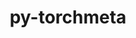 ---
title: "py-torchmeta"
layout: cache
categories: [package, develop]
meta: {"versions": ["1.7.0"], "compilers": ["gcc@=7.3.1"], "oss": ["amzn2"], "platforms": ["linux"], "targets": ["ivybridge", "x86_64_v3", "x86_64_v4"], "stacks": [], "num_specs": 28, "num_specs_by_stack": {}}
spec_details: [{"hash": "o6n6q6byb73pkqa7ov24xsf347euzpgm", "compiler": "gcc@=7.3.1", "versions": ["1.7.0"], "os": "amzn2", "platform": "linux", "target": "ivybridge", "variants": ["build_system=python_pip"], "stacks": [], "size": "-", "tarball": "https://binaries.spack.io/develop/build_cache/linux-amzn2-ivybridge/gcc-7.3.1/py-torchmeta-1.7.0/linux-amzn2-ivybridge-gcc-7.3.1-py-torchmeta-1.7.0-o6n6q6byb73pkqa7ov24xsf347euzpgm.spack"}, {"hash": "xkkq3bul5yua5d5hdrtgfhw7y2n5g666", "compiler": "gcc@=7.3.1", "versions": ["1.7.0"], "os": "amzn2", "platform": "linux", "target": "ivybridge", "variants": ["build_system=python_pip"], "stacks": [], "size": "-", "tarball": "https://binaries.spack.io/develop/build_cache/linux-amzn2-ivybridge/gcc-7.3.1/py-torchmeta-1.7.0/linux-amzn2-ivybridge-gcc-7.3.1-py-torchmeta-1.7.0-xkkq3bul5yua5d5hdrtgfhw7y2n5g666.spack"}, {"hash": "pxelzekbbicepplf4me3unzugmboew6i", "compiler": "gcc@=7.3.1", "versions": ["1.7.0"], "os": "amzn2", "platform": "linux", "target": "ivybridge", "variants": ["build_system=python_pip"], "stacks": [], "size": "-", "tarball": "https://binaries.spack.io/develop/build_cache/linux-amzn2-ivybridge/gcc-7.3.1/py-torchmeta-1.7.0/linux-amzn2-ivybridge-gcc-7.3.1-py-torchmeta-1.7.0-pxelzekbbicepplf4me3unzugmboew6i.spack"}, {"hash": "6enqyu7sdudexohs2fae6w4w2y26xnou", "compiler": "gcc@=7.3.1", "versions": ["1.7.0"], "os": "amzn2", "platform": "linux", "target": "ivybridge", "variants": ["build_system=python_pip"], "stacks": [], "size": "-", "tarball": "https://binaries.spack.io/develop/build_cache/linux-amzn2-ivybridge/gcc-7.3.1/py-torchmeta-1.7.0/linux-amzn2-ivybridge-gcc-7.3.1-py-torchmeta-1.7.0-6enqyu7sdudexohs2fae6w4w2y26xnou.spack"}, {"hash": "wwh3zmhejrg3x6fgixb6a7wb3es4yfn2", "compiler": "gcc@=7.3.1", "versions": ["1.7.0"], "os": "amzn2", "platform": "linux", "target": "ivybridge", "variants": ["build_system=python_pip"], "stacks": [], "size": "-", "tarball": "https://binaries.spack.io/develop/build_cache/linux-amzn2-ivybridge/gcc-7.3.1/py-torchmeta-1.7.0/linux-amzn2-ivybridge-gcc-7.3.1-py-torchmeta-1.7.0-wwh3zmhejrg3x6fgixb6a7wb3es4yfn2.spack"}, {"hash": "7xcbugiqcceyczv7jsmoajns7liced7a", "compiler": "gcc@=7.3.1", "versions": ["1.7.0"], "os": "amzn2", "platform": "linux", "target": "ivybridge", "variants": ["build_system=python_pip"], "stacks": [], "size": "-", "tarball": "https://binaries.spack.io/develop/build_cache/linux-amzn2-ivybridge/gcc-7.3.1/py-torchmeta-1.7.0/linux-amzn2-ivybridge-gcc-7.3.1-py-torchmeta-1.7.0-7xcbugiqcceyczv7jsmoajns7liced7a.spack"}, {"hash": "wdrs6yscy2h2e2kckwz5wj6w2y254noz", "compiler": "gcc@=7.3.1", "versions": ["1.7.0"], "os": "amzn2", "platform": "linux", "target": "ivybridge", "variants": ["build_system=python_pip"], "stacks": [], "size": "-", "tarball": "https://binaries.spack.io/develop/build_cache/linux-amzn2-ivybridge/gcc-7.3.1/py-torchmeta-1.7.0/linux-amzn2-ivybridge-gcc-7.3.1-py-torchmeta-1.7.0-wdrs6yscy2h2e2kckwz5wj6w2y254noz.spack"}, {"hash": "26fxapgntg5zvnjasmie3g3fgnvavq7p", "compiler": "gcc@=7.3.1", "versions": ["1.7.0"], "os": "amzn2", "platform": "linux", "target": "x86_64_v3", "variants": ["build_system=python_pip"], "stacks": [], "size": "-", "tarball": "https://binaries.spack.io/develop/build_cache/linux-amzn2-x86_64_v3/gcc-7.3.1/py-torchmeta-1.7.0/linux-amzn2-x86_64_v3-gcc-7.3.1-py-torchmeta-1.7.0-26fxapgntg5zvnjasmie3g3fgnvavq7p.spack"}, {"hash": "3b6xj4bj2stokaju6mq4eefomjfrt4ei", "compiler": "gcc@=7.3.1", "versions": ["1.7.0"], "os": "amzn2", "platform": "linux", "target": "x86_64_v3", "variants": ["build_system=python_pip"], "stacks": [], "size": "-", "tarball": "https://binaries.spack.io/develop/build_cache/linux-amzn2-x86_64_v3/gcc-7.3.1/py-torchmeta-1.7.0/linux-amzn2-x86_64_v3-gcc-7.3.1-py-torchmeta-1.7.0-3b6xj4bj2stokaju6mq4eefomjfrt4ei.spack"}, {"hash": "yg6k6tnnnhcvbvtgediv347lp2dlfira", "compiler": "gcc@=7.3.1", "versions": ["1.7.0"], "os": "amzn2", "platform": "linux", "target": "x86_64_v3", "variants": ["build_system=python_pip"], "stacks": [], "size": "-", "tarball": "https://binaries.spack.io/develop/build_cache/linux-amzn2-x86_64_v3/gcc-7.3.1/py-torchmeta-1.7.0/linux-amzn2-x86_64_v3-gcc-7.3.1-py-torchmeta-1.7.0-yg6k6tnnnhcvbvtgediv347lp2dlfira.spack"}, {"hash": "3byg6xj647uupfdwncivxmd4smcuvvpl", "compiler": "gcc@=7.3.1", "versions": ["1.7.0"], "os": "amzn2", "platform": "linux", "target": "x86_64_v3", "variants": ["build_system=python_pip"], "stacks": [], "size": "-", "tarball": "https://binaries.spack.io/develop/build_cache/linux-amzn2-x86_64_v3/gcc-7.3.1/py-torchmeta-1.7.0/linux-amzn2-x86_64_v3-gcc-7.3.1-py-torchmeta-1.7.0-3byg6xj647uupfdwncivxmd4smcuvvpl.spack"}, {"hash": "2qis7yf3kzwxgeprxmwzsaubn72avjip", "compiler": "gcc@=7.3.1", "versions": ["1.7.0"], "os": "amzn2", "platform": "linux", "target": "x86_64_v3", "variants": ["build_system=python_pip"], "stacks": [], "size": "-", "tarball": "https://binaries.spack.io/develop/build_cache/linux-amzn2-x86_64_v3/gcc-7.3.1/py-torchmeta-1.7.0/linux-amzn2-x86_64_v3-gcc-7.3.1-py-torchmeta-1.7.0-2qis7yf3kzwxgeprxmwzsaubn72avjip.spack"}, {"hash": "2zyirf665o33dep4vpaoqp476x3nxhvj", "compiler": "gcc@=7.3.1", "versions": ["1.7.0"], "os": "amzn2", "platform": "linux", "target": "x86_64_v3", "variants": [], "stacks": [], "size": "-", "tarball": "https://binaries.spack.io/develop/build_cache/linux-amzn2-x86_64_v3/gcc-7.3.1/py-torchmeta-1.7.0/linux-amzn2-x86_64_v3-gcc-7.3.1-py-torchmeta-1.7.0-2zyirf665o33dep4vpaoqp476x3nxhvj.spack"}, {"hash": "7qlgxhn4xabwu623cnwe72rgvfw25vfx", "compiler": "gcc@=7.3.1", "versions": ["1.7.0"], "os": "amzn2", "platform": "linux", "target": "x86_64_v3", "variants": ["build_system=python_pip"], "stacks": [], "size": "-", "tarball": "https://binaries.spack.io/develop/build_cache/linux-amzn2-x86_64_v3/gcc-7.3.1/py-torchmeta-1.7.0/linux-amzn2-x86_64_v3-gcc-7.3.1-py-torchmeta-1.7.0-7qlgxhn4xabwu623cnwe72rgvfw25vfx.spack"}, {"hash": "a5e6fijhtd5pqqft5lzginx6zkhgtkva", "compiler": "gcc@=7.3.1", "versions": ["1.7.0"], "os": "amzn2", "platform": "linux", "target": "x86_64_v3", "variants": ["build_system=python_pip"], "stacks": [], "size": "-", "tarball": "https://binaries.spack.io/develop/build_cache/linux-amzn2-x86_64_v3/gcc-7.3.1/py-torchmeta-1.7.0/linux-amzn2-x86_64_v3-gcc-7.3.1-py-torchmeta-1.7.0-a5e6fijhtd5pqqft5lzginx6zkhgtkva.spack"}, {"hash": "ema5fbl3wxvlcoyrtxhbmxjggqlebhzn", "compiler": "gcc@=7.3.1", "versions": ["1.7.0"], "os": "amzn2", "platform": "linux", "target": "x86_64_v3", "variants": ["build_system=python_pip"], "stacks": [], "size": "-", "tarball": "https://binaries.spack.io/develop/build_cache/linux-amzn2-x86_64_v3/gcc-7.3.1/py-torchmeta-1.7.0/linux-amzn2-x86_64_v3-gcc-7.3.1-py-torchmeta-1.7.0-ema5fbl3wxvlcoyrtxhbmxjggqlebhzn.spack"}, {"hash": "vjbhqde7odv5vnvoav5mpihx723chtfk", "compiler": "gcc@=7.3.1", "versions": ["1.7.0"], "os": "amzn2", "platform": "linux", "target": "x86_64_v3", "variants": [], "stacks": [], "size": "-", "tarball": "https://binaries.spack.io/develop/build_cache/linux-amzn2-x86_64_v3/gcc-7.3.1/py-torchmeta-1.7.0/linux-amzn2-x86_64_v3-gcc-7.3.1-py-torchmeta-1.7.0-vjbhqde7odv5vnvoav5mpihx723chtfk.spack"}, {"hash": "gf7bae7poc7awbl4z4xxh4yy3kxoswir", "compiler": "gcc@=7.3.1", "versions": ["1.7.0"], "os": "amzn2", "platform": "linux", "target": "x86_64_v3", "variants": ["build_system=python_pip"], "stacks": [], "size": "-", "tarball": "https://binaries.spack.io/develop/build_cache/linux-amzn2-x86_64_v3/gcc-7.3.1/py-torchmeta-1.7.0/linux-amzn2-x86_64_v3-gcc-7.3.1-py-torchmeta-1.7.0-gf7bae7poc7awbl4z4xxh4yy3kxoswir.spack"}, {"hash": "ix6md7lenrwxnxjod5c44uj5z5czstaj", "compiler": "gcc@=7.3.1", "versions": ["1.7.0"], "os": "amzn2", "platform": "linux", "target": "x86_64_v3", "variants": ["build_system=python_pip"], "stacks": [], "size": "-", "tarball": "https://binaries.spack.io/develop/build_cache/linux-amzn2-x86_64_v3/gcc-7.3.1/py-torchmeta-1.7.0/linux-amzn2-x86_64_v3-gcc-7.3.1-py-torchmeta-1.7.0-ix6md7lenrwxnxjod5c44uj5z5czstaj.spack"}, {"hash": "o5rikjvrttbpmkph4oabvyvtwavryvrx", "compiler": "gcc@=7.3.1", "versions": ["1.7.0"], "os": "amzn2", "platform": "linux", "target": "x86_64_v3", "variants": [], "stacks": [], "size": "-", "tarball": "https://binaries.spack.io/develop/build_cache/linux-amzn2-x86_64_v3/gcc-7.3.1/py-torchmeta-1.7.0/linux-amzn2-x86_64_v3-gcc-7.3.1-py-torchmeta-1.7.0-o5rikjvrttbpmkph4oabvyvtwavryvrx.spack"}, {"hash": "abe6ictj3gkkr4aebbde5pmtoiafbkju", "compiler": "gcc@=7.3.1", "versions": ["1.7.0"], "os": "amzn2", "platform": "linux", "target": "x86_64_v3", "variants": ["build_system=python_pip"], "stacks": [], "size": "-", "tarball": "https://binaries.spack.io/develop/build_cache/linux-amzn2-x86_64_v3/gcc-7.3.1/py-torchmeta-1.7.0/linux-amzn2-x86_64_v3-gcc-7.3.1-py-torchmeta-1.7.0-abe6ictj3gkkr4aebbde5pmtoiafbkju.spack"}, {"hash": "mhvfzve3yvvhnuesh2kpvpjgr6i2mnez", "compiler": "gcc@=7.3.1", "versions": ["1.7.0"], "os": "amzn2", "platform": "linux", "target": "x86_64_v3", "variants": ["build_system=python_pip"], "stacks": [], "size": "-", "tarball": "https://binaries.spack.io/develop/build_cache/linux-amzn2-x86_64_v3/gcc-7.3.1/py-torchmeta-1.7.0/linux-amzn2-x86_64_v3-gcc-7.3.1-py-torchmeta-1.7.0-mhvfzve3yvvhnuesh2kpvpjgr6i2mnez.spack"}, {"hash": "he7kjithg4xahce2rxeuoibt64e7r76g", "compiler": "gcc@=7.3.1", "versions": ["1.7.0"], "os": "amzn2", "platform": "linux", "target": "x86_64_v3", "variants": ["build_system=python_pip"], "stacks": [], "size": "-", "tarball": "https://binaries.spack.io/develop/build_cache/linux-amzn2-x86_64_v3/gcc-7.3.1/py-torchmeta-1.7.0/linux-amzn2-x86_64_v3-gcc-7.3.1-py-torchmeta-1.7.0-he7kjithg4xahce2rxeuoibt64e7r76g.spack"}, {"hash": "gnpjmrwbs5tg7ugiav44k2ffxkioncdk", "compiler": "gcc@=7.3.1", "versions": ["1.7.0"], "os": "amzn2", "platform": "linux", "target": "x86_64_v3", "variants": ["build_system=python_pip"], "stacks": [], "size": "-", "tarball": "https://binaries.spack.io/develop/build_cache/linux-amzn2-x86_64_v3/gcc-7.3.1/py-torchmeta-1.7.0/linux-amzn2-x86_64_v3-gcc-7.3.1-py-torchmeta-1.7.0-gnpjmrwbs5tg7ugiav44k2ffxkioncdk.spack"}, {"hash": "wkivvxr4x7uryk5mclnbgywzcafi7iv3", "compiler": "gcc@=7.3.1", "versions": ["1.7.0"], "os": "amzn2", "platform": "linux", "target": "x86_64_v3", "variants": ["build_system=python_pip"], "stacks": [], "size": "-", "tarball": "https://binaries.spack.io/develop/build_cache/linux-amzn2-x86_64_v3/gcc-7.3.1/py-torchmeta-1.7.0/linux-amzn2-x86_64_v3-gcc-7.3.1-py-torchmeta-1.7.0-wkivvxr4x7uryk5mclnbgywzcafi7iv3.spack"}, {"hash": "wtr4uwxx5l4y525z6e2vg32ydmiqrglg", "compiler": "gcc@=7.3.1", "versions": ["1.7.0"], "os": "amzn2", "platform": "linux", "target": "x86_64_v3", "variants": ["build_system=python_pip"], "stacks": [], "size": "-", "tarball": "https://binaries.spack.io/develop/build_cache/linux-amzn2-x86_64_v3/gcc-7.3.1/py-torchmeta-1.7.0/linux-amzn2-x86_64_v3-gcc-7.3.1-py-torchmeta-1.7.0-wtr4uwxx5l4y525z6e2vg32ydmiqrglg.spack"}, {"hash": "vpkb3t4lsgkdway46oqp6fgho3vgxsd5", "compiler": "gcc@=7.3.1", "versions": ["1.7.0"], "os": "amzn2", "platform": "linux", "target": "x86_64_v4", "variants": [], "stacks": [], "size": "-", "tarball": "https://binaries.spack.io/develop/build_cache/linux-amzn2-x86_64_v4/gcc-7.3.1/py-torchmeta-1.7.0/linux-amzn2-x86_64_v4-gcc-7.3.1-py-torchmeta-1.7.0-vpkb3t4lsgkdway46oqp6fgho3vgxsd5.spack"}, {"hash": "qhu4g6xdw7csq5wrtyuohg2hrbldztub", "compiler": "gcc@=7.3.1", "versions": ["1.7.0"], "os": "amzn2", "platform": "linux", "target": "x86_64_v4", "variants": [], "stacks": [], "size": "-", "tarball": "https://binaries.spack.io/develop/build_cache/linux-amzn2-x86_64_v4/gcc-7.3.1/py-torchmeta-1.7.0/linux-amzn2-x86_64_v4-gcc-7.3.1-py-torchmeta-1.7.0-qhu4g6xdw7csq5wrtyuohg2hrbldztub.spack"}]
---